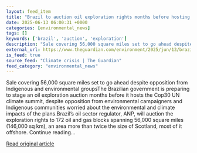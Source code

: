 ```yaml
---
layout: feed_item
title: "Brazil to auction oil exploration rights months before hosting Cop30"
date: 2025-06-13 06:00:31 +0000
categories: [environmental_news]
tags: []
keywords: ['brazil', 'auction', 'exploration']
description: "Sale covering 56,000 square miles set to go ahead despite opposition from Indigenous and environmental groupsThe Brazilian government is preparing to stage a..."
external_url: https://www.theguardian.com/environment/2025/jun/13/brazil-to-auction-oil-exploration-rights-months-before-hosting-cop30
is_feed: true
source_feed: "Climate crisis | The Guardian"
feed_category: "environmental_news"
---
```


Sale covering 56,000 square miles set to go ahead despite opposition from Indigenous and environmental groupsThe Brazilian government is preparing to stage an oil exploration auction months before it hosts the Cop30 UN climate summit, despite opposition from environmental campaigners and Indigenous communities worried about the environmental and climate impacts of the plans.Brazil’s oil sector regulator, ANP, will auction the exploration rights to 172 oil and gas blocks spanning 56,000 square miles (146,000 sq km), an area more than twice the size of Scotland, most of it offshore. Continue reading...

[Read original article](https://www.theguardian.com/environment/2025/jun/13/brazil-to-auction-oil-exploration-rights-months-before-hosting-cop30)
